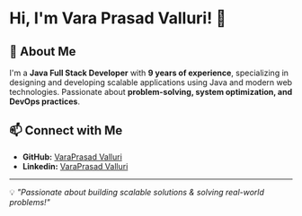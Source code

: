 # Hi, I'm Vara Prasad Valluri! 👋

## 🚀 About Me
I'm a **Java Full Stack Developer** with **9 years of experience**, specializing in designing and developing scalable applications using Java and modern web technologies. Passionate about **problem-solving, system optimization, and DevOps practices**.

## 📫 Connect with Me
- **GitHub:** [VaraPrasad Valluri](https://github.com/varaprasadvalluri)
- **Linkedin:** [VaraPrasad Valluri](https://www.linkedin.com/in/varaprasad-valluri/)

---
💡 *"Passionate about building scalable solutions & solving real-world problems!"*
